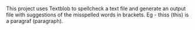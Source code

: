 This project uses Textblob to spellcheck a text file and generate an output file with suggestions of the misspelled words in brackets.
Eg - thiss (this) is a paragraf (paragraph).
